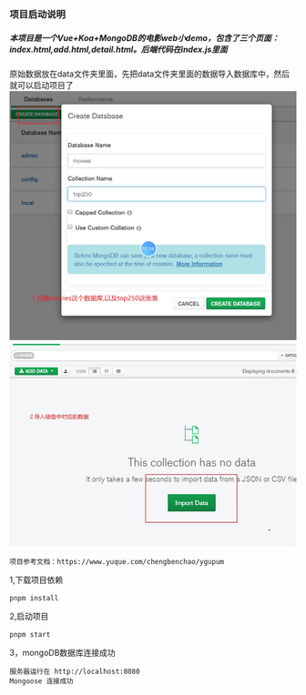 ### 项目启动说明
##### 本项目是一个Vue+Koa+MongoDB的电影web小demo，包含了三个页面：index.html,add.html,detail.html。后端代码在index.js里面

原始数据放在data文件夹里面，先把data文件夹里面的数据导入数据库中，然后就可以启动项目了
![alt text](image.png)
![alt text](image-1.png)

```
项目参考文档：https://www.yuque.com/chengbenchao/ygupum
```
1,下载项目依赖
```
pnpm install
```
2,启动项目
```
pnpm start
```
3，mongoDB数据库连接成功
```
服务器运行在 http://localhost:8080
Mongoose 连接成功
```